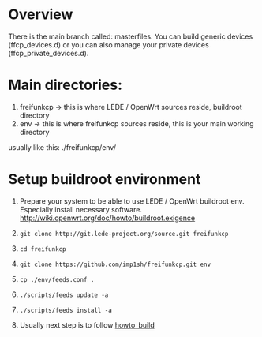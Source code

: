 # Overview
There is the main branch called: masterfiles. You can build generic devices (ffcp_devices.d) or you can also manage your private devices (ffcp_private_devices.d).

# Main directories:
1. freifunkcp -> this is where LEDE / OpenWrt sources reside, buildroot directory
2. env -> this is where freifunkcp sources reside, this is your main working directory

usually like this:
./freifunkcp/env/

# Setup buildroot environment
1. Prepare your system to be able to use LEDE / OpenWrt buildroot env.
   Especially install necessary software.
   http://wiki.openwrt.org/doc/howto/buildroot.exigence

2. `git clone http://git.lede-project.org/source.git freifunkcp`

3. `cd freifunkcp`

4. `git clone https://github.com/imp1sh/freifunkcp.git env`

5. `cp ./env/feeds.conf .`

6. `./scripts/feeds update -a`

7. `./scripts/feeds install -a`

8. Usually next step is to follow [howto_build](howto_build.md)
